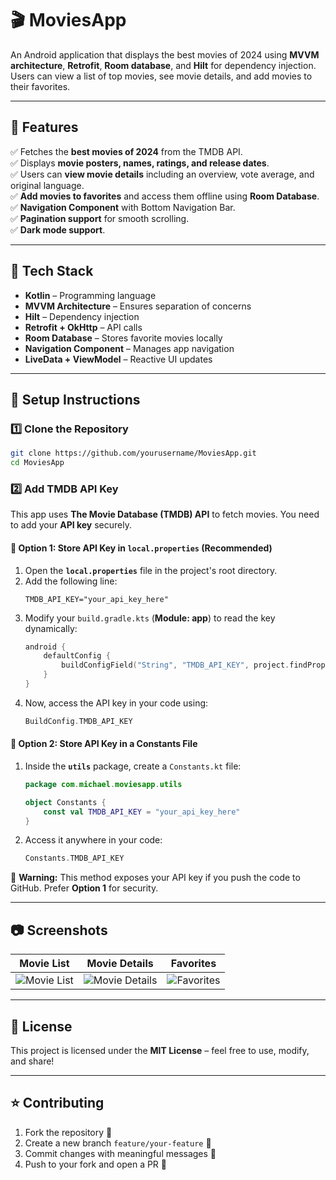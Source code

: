 # 🎬 MoviesApp  
An Android application that displays the best movies of 2024 using **MVVM architecture**, **Retrofit**, **Room database**, and **Hilt** for dependency injection. Users can view a list of top movies, see movie details, and add movies to their favorites.

---

## 📌 Features  
✅ Fetches the **best movies of 2024** from the TMDB API.  
✅ Displays **movie posters, names, ratings, and release dates**.  
✅ Users can **view movie details** including an overview, vote average, and original language.  
✅ **Add movies to favorites** and access them offline using **Room Database**.  
✅ **Navigation Component** with Bottom Navigation Bar.  
✅ **Pagination support** for smooth scrolling.  
✅ **Dark mode support**.  

---

## 🚀 Tech Stack  
- **Kotlin** – Programming language  
- **MVVM Architecture** – Ensures separation of concerns  
- **Hilt** – Dependency injection  
- **Retrofit + OkHttp** – API calls  
- **Room Database** – Stores favorite movies locally  
- **Navigation Component** – Manages app navigation  
- **LiveData + ViewModel** – Reactive UI updates  

---

## 🔧 Setup Instructions  

### 1️⃣ Clone the Repository  
```sh
git clone https://github.com/yourusername/MoviesApp.git
cd MoviesApp
```

### 2️⃣ Add TMDB API Key  
This app uses **The Movie Database (TMDB) API** to fetch movies. You need to add your **API key** securely.  

#### 🔹 **Option 1: Store API Key in `local.properties` (Recommended)**
1. Open the **`local.properties`** file in the project's root directory.  
2. Add the following line:  
   ```properties
   TMDB_API_KEY="your_api_key_here"
   ```
3. Modify your `build.gradle.kts` (**Module: app**) to read the key dynamically:  
   ```kotlin
   android {
       defaultConfig {
           buildConfigField("String", "TMDB_API_KEY", project.findProperty("TMDB_API_KEY") as String)
       }
   }
   ```
4. Now, access the API key in your code using:  
   ```kotlin
   BuildConfig.TMDB_API_KEY
   ```

#### 🔹 **Option 2: Store API Key in a Constants File**
1. Inside the **`utils`** package, create a `Constants.kt` file:  
   ```kotlin
   package com.michael.moviesapp.utils

   object Constants {
       const val TMDB_API_KEY = "your_api_key_here"
   }
   ```
2. Access it anywhere in your code:  
   ```kotlin
   Constants.TMDB_API_KEY
   ```
🚨 **Warning:** This method exposes your API key if you push the code to GitHub. Prefer **Option 1** for security.  

---

## 📷 Screenshots   

| Movie List  | Movie Details | Favorites |
|-------------|--------------|-----------|
| ![Movie List](https://i.ibb.co/39ws4fyC/Whats-App-Image-2025-02-21-at-11-56-42-PM-2.jpg) | ![Movie Details](https://i.ibb.co/WvQ9BSkY/Whats-App-Image-2025-02-21-at-11-56-42-PM.jpg) | ![Favorites](https://i.ibb.co/fdxF8NS8/Whats-App-Image-2025-02-21-at-11-56-42-PM-1.jpg) |

---

## 📜 License  
This project is licensed under the **MIT License** – feel free to use, modify, and share!  

---

## ⭐ Contributing  
1. Fork the repository 🍴  
2. Create a new branch `feature/your-feature` 🌱  
3. Commit changes with meaningful messages 📝  
4. Push to your fork and open a PR 📩  
